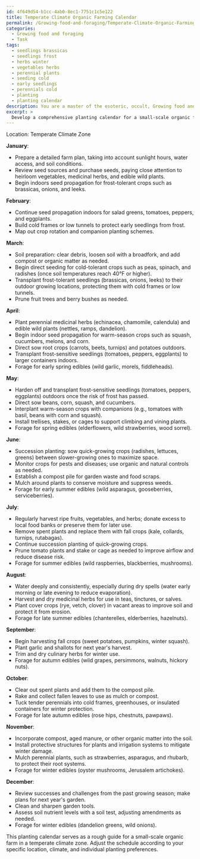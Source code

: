 ```yaml
---
id: 4f649d54-b1cc-4ab0-8ec1-7751c1c5e122
title: Temperate Climate Organic Farming Calendar
permalink: /Growing-food-and-foraging/Temperate-Climate-Organic-Farming-Calendar/
categories:
  - Growing food and foraging
  - Task
tags:
  - seedlings brassicas
  - seedlings frost
  - herbs winter
  - vegetables herbs
  - perennial plants
  - seeding cold
  - early seedlings
  - perennials cold
  - planting
  - planting calendar
description: You are a master of the esoteric, occult, Growing food and foraging, you complete tasks to the absolute best of your ability, no matter if you think you were not trained to do the task specifically, you will attempt to do it anyways, since you have performed the tasks you are given with great mastery, accuracy, and deep understanding of what is requested. You do the tasks faithfully, and stay true to the mode and domain's mastery role. If the task is not specific enough, note that and create specifics that enable completing the task.
excerpt: > 
  Develop a comprehensive planting calendar for a small-scale organic farm, incorporating the cultivation of diverse crops, including heirloom vegetables, medicinal herbs, and edible wild plants. Tailor the schedule to optimize the use of available resources, promote ecological diversity, and maximize yield through crop rotation, companion planting, and foraging techniques. Include essential tasks such as soil preparation, seed propagation, and harvest timings, while considering seasonal climatic conditions, pests, and diseases management strategies.
---
```

Location: Temperate Climate Zone

**January**:
- Prepare a detailed farm plan, taking into account sunlight hours, water access, and soil conditions.
- Review seed sources and purchase seeds, paying close attention to heirloom vegetables, medicinal herbs, and edible wild plants.
- Begin indoors seed propagation for frost-tolerant crops such as brassicas, onions, and leeks.

**February**:
- Continue seed propagation indoors for salad greens, tomatoes, peppers, and eggplants.
- Build cold frames or low tunnels to protect early seedlings from frost.
- Map out crop rotation and companion planting schemes.

**March**:
- Soil preparation: clear debris, loosen soil with a broadfork, and add compost or organic matter as needed.
- Begin direct seeding for cold-tolerant crops such as peas, spinach, and radishes (once soil temperatures reach 40°F or higher).
- Transplant frost-tolerant seedlings (brassicas, onions, leeks) to their outdoor growing locations, protecting them with cold frames or low tunnels.
- Prune fruit trees and berry bushes as needed.

**April**:
- Plant perennial medicinal herbs (echinacea, chamomile, calendula) and edible wild plants (nettles, ramps, dandelion).
- Begin indoor seed propagation for warm-season crops such as squash, cucumbers, melons, and corn.
- Direct sow root crops (carrots, beets, turnips) and potatoes outdoors.
- Transplant frost-sensitive seedlings (tomatoes, peppers, eggplants) to larger containers indoors.
- Forage for early spring edibles (wild garlic, morels, fiddleheads).

**May**:
- Harden off and transplant frost-sensitive seedlings (tomatoes, peppers, eggplants) outdoors once the risk of frost has passed.
- Direct sow beans, corn, squash, and cucumbers.
- Interplant warm-season crops with companions (e.g., tomatoes with basil, beans with corn and squash).
- Install trellises, stakes, or cages to support climbing and vining plants.
- Forage for spring edibles (elderflowers, wild strawberries, wood sorrel).

**June**:
- Succession planting: sow quick-growing crops (radishes, lettuces, greens) between slower-growing ones to maximize space.
- Monitor crops for pests and diseases; use organic and natural controls as needed.
- Establish a compost pile for garden waste and food scraps.
- Mulch around plants to conserve moisture and suppress weeds.
- Forage for early summer edibles (wild asparagus, gooseberries, serviceberries).

**July**:
- Regularly harvest ripe fruits, vegetables, and herbs; donate excess to local food banks or preserve them for later use.
- Remove spent plants and replace them with fall crops (kale, collards, turnips, rutabagas).
- Continue succession planting of quick-growing crops.
- Prune tomato plants and stake or cage as needed to improve airflow and reduce disease risk.
- Forage for summer edibles (wild raspberries, blackberries, mushrooms).

**August**:
- Water deeply and consistently, especially during dry spells (water early morning or late evening to reduce evaporation).
- Harvest and dry medicinal herbs for use in teas, tinctures, or salves.
- Plant cover crops (rye, vetch, clover) in vacant areas to improve soil and protect it from erosion.
- Forage for late summer edibles (chanterelles, elderberries, hazelnuts).

**September**:
- Begin harvesting fall crops (sweet potatoes, pumpkins, winter squash).
- Plant garlic and shallots for next year's harvest.
- Trim and dry culinary herbs for winter use.
- Forage for autumn edibles (wild grapes, persimmons, walnuts, hickory nuts).

**October**:
- Clear out spent plants and add them to the compost pile.
- Rake and collect fallen leaves to use as mulch or compost.
- Tuck tender perennials into cold frames, greenhouses, or insulated containers for winter protection.
- Forage for late autumn edibles (rose hips, chestnuts, pawpaws).

**November**:
- Incorporate compost, aged manure, or other organic matter into the soil.
- Install protective structures for plants and irrigation systems to mitigate winter damage.
- Mulch perennial plants, such as strawberries, asparagus, and rhubarb, to protect their root systems.
- Forage for winter edibles (oyster mushrooms, Jerusalem artichokes).

**December**:
- Review successes and challenges from the past growing season; make plans for next year's garden.
- Clean and sharpen garden tools.
- Assess soil nutrient levels with a soil test, adjusting amendments as needed.
- Forage for winter edibles (dandelion greens, wild onions).

This planting calendar serves as a rough guide for a small-scale organic farm in a temperate climate zone. Adjust the schedule according to your specific location, climate, and individual planting preferences.

